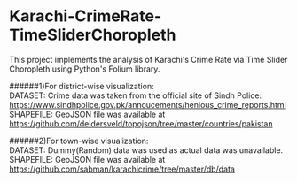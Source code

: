 # Karachi-CrimeRate-TimeSliderChoropleth

This project implements the analysis of Karachi's Crime Rate via Time Slider Choropleth using Python's Folium library.


######1)For district-wise visualization: </br>
DATASET: Crime data was taken from the official site of Sindh Police: https://www.sindhpolice.gov.pk/annoucements/henious_crime_reports.html </br>
SHAPEFILE: GeoJSON file was available at https://github.com/deldersveld/topojson/tree/master/countries/pakistan

######2)For town-wise visualization: </br>
DATASET: Dummy(Random) data was used as actual data was unavailable. </br>
SHAPEFILE: GeoJSON file was available at https://github.com/sabman/karachicrime/tree/master/db/data
